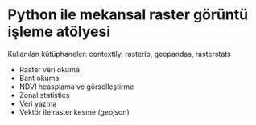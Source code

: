 # Python ile mekansal raster görüntü işleme atölyesi

Kullanılan kütüphaneler: contextily, rasterio, geopandas, rasterstats

* Raster veri okuma 
* Bant okuma
* NDVI heasplama ve görselleştirme
* Zonal statistics
* Veri yazma 
* Vektör ile raster kesme (geojson)


